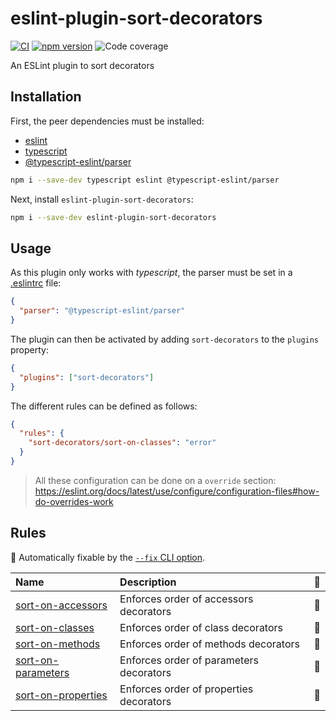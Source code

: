 # eslint-plugin-sort-decorators

[![CI](https://github.com/heap-code/eslint-plugin-sort-decorators/actions/workflows/ci.yml/badge.svg?branch=master)](https://github.com/heap-code/eslint-plugin-sort-decorators/actions/workflows/ci.yml)
[![npm version](https://img.shields.io/npm/v/eslint-plugin-sort-decorators)](https://www.npmjs.com/package/eslint-plugin-sort-decorators)
![Code coverage](.badges/code/coverage.svg)

An ESLint plugin to sort decorators

## Installation

First, the peer dependencies must be installed:

- [eslint](http://eslint.org)
- [typescript](http://www.typescriptlang.org/)
- [@typescript-eslint/parser](https://typescript-eslint.io/packages/parser/)

```bash
npm i --save-dev typescript eslint @typescript-eslint/parser
```

Next, install `eslint-plugin-sort-decorators`:

```bash
npm i --save-dev eslint-plugin-sort-decorators
```

## Usage

As this plugin only works with _typescript_,
the parser must be set in a [.eslintrc](https://eslint.org/docs/latest/use/configure/configuration-files#configuration-file-formats)
file:

```json
{
  "parser": "@typescript-eslint/parser"
}
```

The plugin can then be activated by adding `sort-decorators` to the `plugins` property:

```json
{
  "plugins": ["sort-decorators"]
}
```

The different rules can be defined as follows:

```json
{
  "rules": {
    "sort-decorators/sort-on-classes": "error"
  }
}
```

> All these configuration can be done on a `override` section:
> <https://eslint.org/docs/latest/use/configure/configuration-files#how-do-overrides-work>

## Rules

<!-- begin auto-generated rules list -->

🔧 Automatically fixable by the [`--fix` CLI option](https://eslint.org/docs/user-guide/command-line-interface#--fix).

| Name                                                   | Description                             | 🔧 |
| :----------------------------------------------------- | :-------------------------------------- | :- |
| [sort-on-accessors](docs/rules/sort-on-accessors.md)   | Enforces order of accessors decorators  | 🔧 |
| [sort-on-classes](docs/rules/sort-on-classes.md)       | Enforces order of class decorators      | 🔧 |
| [sort-on-methods](docs/rules/sort-on-methods.md)       | Enforces order of methods decorators    | 🔧 |
| [sort-on-parameters](docs/rules/sort-on-parameters.md) | Enforces order of parameters decorators | 🔧 |
| [sort-on-properties](docs/rules/sort-on-properties.md) | Enforces order of properties decorators | 🔧 |

<!-- end auto-generated rules list -->
